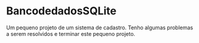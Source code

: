# BancodedadosSQLite
Um pequeno projeto de um sistema de cadastro. Tenho algumas problemas a serem resolvidos e terminar este pequeno projeto.
